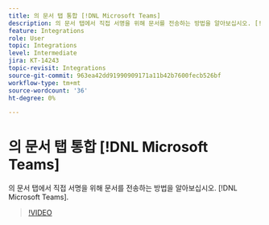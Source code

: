 ```yaml
---
title: 의 문서 탭 통합 [!DNL Microsoft Teams]
description: 의 문서 탭에서 직접 서명을 위해 문서를 전송하는 방법을 알아보십시오. [!DNL Microsoft Teams]
feature: Integrations
role: User
topic: Integrations
level: Intermediate
jira: KT-14243
topic-revisit: Integrations
source-git-commit: 963ea42dd91990909171a11b42b7600fecb526bf
workflow-type: tm+mt
source-wordcount: '36'
ht-degree: 0%

---
```


# 의 문서 탭 통합 [!DNL Microsoft Teams]

의 문서 탭에서 직접 서명을 위해 문서를 전송하는 방법을 알아보십시오. [!DNL Microsoft Teams].

>[!VIDEO](https://video.tv.adobe.com/v/3425477?quality=12&learn=on&hidetitle=true)
